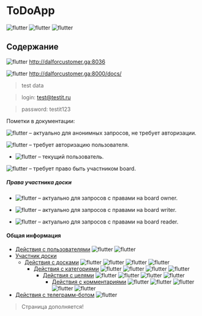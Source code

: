 # ToDoApp

![flutter](https://img.shields.io/badge/python-v3.8-blue)
![flutter](https://img.shields.io/badge/django-v4.0.4-blue)
![flutter](https://img.shields.io/badge/djangorestframework-v3.13.1-blue)


## Содержание

![flutter](https://img.shields.io/badge/Cайт-important) http://dalforcustomer.ga:8036

![flutter](https://img.shields.io/badge/Swagger-important) http://dalforcustomer.ga:8000/docs/
> test data

> login: test@testit.ru

> password: testit123

Пометки в документации:

![flutter](https://img.shields.io/badge/anonymous-blueviolet) – актуально для анонимных запросов, не требует авторизации.

![flutter](https://img.shields.io/badge/user-green) – требует авторизацию пользователя.

  * ![flutter](https://img.shields.io/badge/currentuser-00FF7F)  –  текущий пользователь.


![flutter](https://img.shields.io/badge/boardparticipant-0000FF) – требует право быть участником board.
##### Права участника доски
  * ![flutter](https://img.shields.io/badge/owner-00FFFF) – актуально для запросов c правами на board owner.

  * ![flutter](https://img.shields.io/badge/writer-C0C0C0) – актуально для запросов c правами на board  writer.

  * ![flutter](https://img.shields.io/badge/reader-00FF00) – актуально для запросов c правами на board reader.

#### Общая информация

* [Действия с пользователями](docs/users.md) ![flutter](https://img.shields.io/badge/anonymous-blueviolet)
![flutter](https://img.shields.io/badge/user-green)
* [Участник доски](docs/boardparticipant.md)
  * [Действия с досками](docs/boards.md) ![flutter](https://img.shields.io/badge/boardparticipant-0000FF) ![flutter](https://img.shields.io/badge/owner-00FFFF) ![flutter](https://img.shields.io/badge/writer-C0C0C0) ![flutter](https://img.shields.io/badge/reader-00FF00)
    * [Действия с категориями](docs/goalcategory.md) 
![flutter](https://img.shields.io/badge/boardparticipant-0000FF) ![flutter](https://img.shields.io/badge/owner-00FFFF) ![flutter](https://img.shields.io/badge/writer-C0C0C0) ![flutter](https://img.shields.io/badge/reader-00FF00)
      * [Действия с целями](docs/goals.md) 
![flutter](https://img.shields.io/badge/boardparticipant-0000FF) ![flutter](https://img.shields.io/badge/owner-00FFFF) ![flutter](https://img.shields.io/badge/writer-C0C0C0) ![flutter](https://img.shields.io/badge/reader-00FF00)
        * [Действия с комментариями](docs/comments.md) 
![flutter](https://img.shields.io/badge/boardparticipant-0000FF) ![flutter](https://img.shields.io/badge/owner-00FFFF) ![flutter](https://img.shields.io/badge/writer-C0C0C0) ![flutter](https://img.shields.io/badge/reader-00FF00) ![flutter](https://img.shields.io/badge/currentuser-00FF7F)
* [Действия с телеграмм-ботом](docs/telegram.md) ![flutter](https://img.shields.io/badge/user-green)

> Страница дополняется!   
